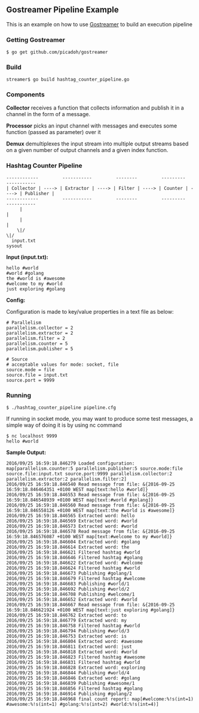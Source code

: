 ## Gostreamer Pipeline Example

This is an example on how to use [Gostreamer](https://github.com/picadoh/gostreamer) to build an execution pipeline

### Getting Gostreamer

    $ go get github.com/picadoh/gostreamer

### Build

    streamer$ go build hashtag_counter_pipeline.go

### Components
**Collector** receives a function that collects information and publish it in a channel in the form of a message.

**Processor** picks an input channel with messages and executes some function (passed as parameter) over it

**Demux** demultiplexes the input stream into multiple output streams based on a given number of output channels and a given index function.

### Hashtag Counter Pipeline

    ------------         -----------         --------         ---------         -----------
    | Collector | ----> | Extractor | ----> | Filter | ----> | Counter | ----> | Publisher |
    ------------         -----------         --------         ---------         -----------
         |                                                                           |
         |                                                                           |
        \|/                                                                         \|/
      input.txt                                                                    sysout


**Input (input.txt):**

    hello #world
    #world #golang
    the #world is #awesome
    #welcome to my #world
    just exploring #golang

**Config:**

Configuration is made to key/value properties in a text file as below:

    # Parallelism
    parallelism.collector = 2
    parallelism.extractor = 2
    parallelism.filter = 2
    parallelism.counter = 5
    parallelism.publisher = 5

    # Source
    # acceptable values for mode: socket, file
    source.mode = file
    source.file = input.txt
    source.port = 9999

### Running

    $ ./hashtag_counter_pipeline pipeline.cfg

If running in socket mode, you may want to produce some test messages, a simple way of doing it is by using nc command

    $ nc localhost 9999
    hello #world

**Sample Output:**

    2016/09/25 16:59:18.846279 Loaded configuration: map[parallelism.counter:5 parallelism.publisher:5 source.mode:file source.file:input.txt source.port:9999 parallelism.collector:2 parallelism.extractor:2 parallelism.filter:2]
    2016/09/25 16:59:18.846540 Read message from file: &{2016-09-25 16:59:18.846464351 +0100 WEST map[text:hello #world]}
    2016/09/25 16:59:18.846553 Read message from file: &{2016-09-25 16:59:18.846548939 +0100 WEST map[text:#world #golang]}
    2016/09/25 16:59:18.846560 Read message from file: &{2016-09-25 16:59:18.846558126 +0100 WEST map[text:the #world is #awesome]}
    2016/09/25 16:59:18.846565 Extracted word: hello
    2016/09/25 16:59:18.846569 Extracted word: #world
    2016/09/25 16:59:18.846573 Extracted word: #world
    2016/09/25 16:59:18.846578 Read message from file: &{2016-09-25 16:59:18.846576087 +0100 WEST map[text:#welcome to my #world]}
    2016/09/25 16:59:18.846604 Extracted word: #golang
    2016/09/25 16:59:18.846614 Extracted word: the
    2016/09/25 16:59:18.846621 Filtered hashtag #world
    2016/09/25 16:59:18.846646 Filtered hashtag #golang
    2016/09/25 16:59:18.846622 Extracted word: #welcome
    2016/09/25 16:59:18.846624 Filtered hashtag #world
    2016/09/25 16:59:18.846673 Publishing #golang/1
    2016/09/25 16:59:18.846679 Filtered hashtag #welcome
    2016/09/25 16:59:18.846683 Publishing #world/1
    2016/09/25 16:59:18.846692 Publishing #world/2
    2016/09/25 16:59:18.846708 Publishing #welcome/1
    2016/09/25 16:59:18.846652 Extracted word: #world
    2016/09/25 16:59:18.846667 Read message from file: &{2016-09-25 16:59:18.846621924 +0100 WEST map[text:just exploring #golang]}
    2016/09/25 16:59:18.846762 Extracted word: to
    2016/09/25 16:59:18.846779 Extracted word: my
    2016/09/25 16:59:18.846758 Filtered hashtag #world
    2016/09/25 16:59:18.846794 Publishing #world/3
    2016/09/25 16:59:18.846753 Extracted word: is
    2016/09/25 16:59:18.846804 Extracted word: #awesome
    2016/09/25 16:59:18.846811 Extracted word: just
    2016/09/25 16:59:18.846818 Extracted word: #world
    2016/09/25 16:59:18.846823 Filtered hashtag #awesome
    2016/09/25 16:59:18.846831 Filtered hashtag #world
    2016/09/25 16:59:18.846828 Extracted word: exploring
    2016/09/25 16:59:18.846844 Publishing #world/4
    2016/09/25 16:59:18.846846 Extracted word: #golang
    2016/09/25 16:59:18.846839 Publishing #awesome/1
    2016/09/25 16:59:18.846856 Filtered hashtag #golang
    2016/09/25 16:59:18.846914 Publishing #golang/2
    2016/09/25 16:59:18.846968 final count report: map[#welcome:%!s(int=1) #awesome:%!s(int=1) #golang:%!s(int=2) #world:%!s(int=4)]
